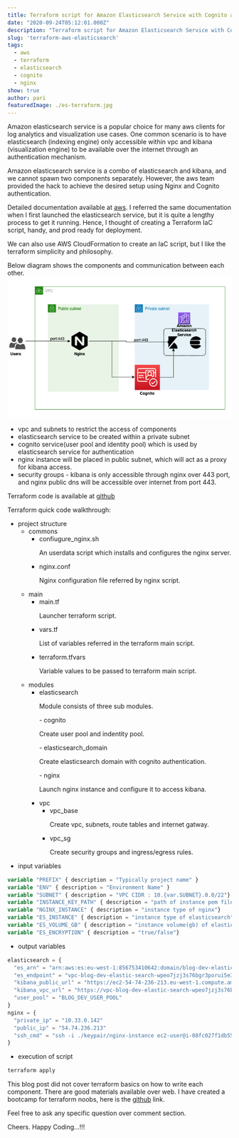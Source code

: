 ```yaml
---
title: Terraform script for Amazon Elasticsearch Service with Cognito authentication
date: "2020-09-24T05:12:01.000Z"
description: "Terraform script for Amazon Elasticsearch Service with Cognito authentication"
slug: 'terraform-aws-elasticsearch'
tags:
  - aws
  - terraform
  - elasticsearch
  - cognito
  - nginx
show: true
author: pari 
featuredImage: ./es-terraform.jpg
---
```


Amazon elasticsearch service is a popular choice for many aws clients for log analytics and visualization use cases. One common scenario is to have elasticsearch (indexing engine) only accessible within vpc and kibana (visualization engine) to be available over the internet through an authentication mechanism. 

Amazon elasticsearch service is a combo of elasticsearch and kibana, and we cannot spawn two components separately. However, the aws team provided the hack to achieve the desired setup using Nginx and Cognito authentication.

Detailed documentation available at [aws](https://aws.amazon.com/premiumsupport/knowledge-center/kibana-outside-vpc-nginx-elasticsearch/). I referred the same documentation when I first launched the elasticsearch service, but it is quite a lengthy process to get it running. Hence, I thought of creating a Terraform IaC script, handy, and prod ready for deployment. 

We can also use AWS CloudFormation to create an IaC script, but I like the terraform simplicity and philosophy.

Below diagram shows the components and communication between each other.
![](./aws-elasticsearch.png )
- vpc and subnets to restrict the access of components
- elasticsearch service to be created within a private subnet
- cognito service(user pool and identity pool) which is used by elasticsearch service for authentication
- nginx instance will be placed in public subnet, which will act as a proxy for kibana access.
- security groups - kibana is only accessible through nginx over 443 port, and nginx public dns will be accessible over internet from port 443.

Terraform code is available at [github](https://github.com/pariksheet/terraform-aws-elasticsearch)

Terraform quick code walkthrough:
- project structure
    - commons
        - confiugure_nginx.sh 
            <p> An userdata script which installs and configures the nginx server. </p>
        - nginx.conf
            <p> Nginx configuration file referred by nginx script. </p>
    - main
        - main.tf
            <p> Launcher terraform script. </p>
        - vars.tf
            <p> List of variables referred in the terraform main script. </p>
        - terraform.tfvars
            <p> Variable values to be passed to terraform main script. </p>
    - modules
        - elasticsearch
            <p> Module consists of three sub modules. </p>
            - cognito
                <p> Create user pool and indentity pool. </p>
            - elasticsearch_domain
                <p> Create elasticsearch domain with cognito authentication. </p>
            - nginx
                <p> Launch nginx instance and configure it to access kibana. </p>
        - vpc
            - vpc_base
                <p> Create vpc, subnets, route tables and internet gatway. </p>
            - vpc_sg
                <p> Create security groups and ingress/egress rules. </p>
- input variables
``` terraform variable "AWS_REGION" { description = "aws region" }
variable "PREFIX" { description = "Typically project name" }
variable "ENV" { description = "Environment Name" }
variable "SUBNET" { description = "VPC CIDR : 10.{var.SUBNET}.0.0/22"}
variable "INSTANCE_KEY_PATH" { description = "path of instance pem file" }
variable "NGINX_INSTANCE" { description = "instance type of nginx"}
variable "ES_INSTANCE" { description = "instance type of elasticsearch"}
variable "ES_VOLUME_GB" { description = "instance volume(gb) of elasticsearch"}
variable "ES_ENCRYPTION" { description = "true/false"}
```
- output variables
``` terraform
elasticsearch = {
  "es_arn" = "arn:aws:es:eu-west-1:856753410642:domain/blog-dev-elastic-search"
  "es_endpoint" = "vpc-blog-dev-elastic-search-wpeo7jzj3s76bgr3porui5e3x4.eu-west-1.es.amazonaws.com"
  "kibana_public_url" = "https://ec2-54-74-236-213.eu-west-1.compute.amazonaws.com"
  "kibana_vpc_url" = "https://vpc-blog-dev-elastic-search-wpeo7jzj3s76bgr3porui5e3x4.eu-west-1.es.amazonaws.com/_plugin/kibana/"
  "user_pool" = "BLOG_DEV_USER_POOL"
}
nginx = {
  "private_ip" = "10.33.0.142"
  "public_ip" = "54.74.236.213"
  "ssh_cmd" = "ssh -i ./keypair/nginx-instance ec2-user@i-08fc027f1db5542fc"
}
```
- execution of script
```bash
terraform apply
```

This blog post did not cover terraform basics on how to write each component. There are good materials available over web. I have created a bootcamp for terraform noobs, here is the [github](https://github.com/pariksheet/terraform-bootcamp) link.

Feel free to ask any specific question over comment section.

Cheers. Happy Coding...!!!

